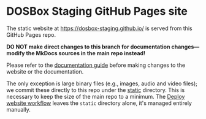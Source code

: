 # DOSBox Staging GitHub Pages site 

The static website at https://dosbox-staging.github.io/ is served from this GitHub Pages repo.

**DO NOT make direct changes to this branch for documentation changes—modify the MkDocs sources in the main repo instead!**

Please refer to the [documentation guide](https://github.com/dosbox-staging/dosbox-staging/blob/main/DOCUMENTATION.md) before making changes to the website or the documentation.

The only exception is large binary files (e.g., images, audio and video files); we commit these directly to this repo under the [static](/static) directory.
This is necessary to keep the size of the main repo to a minimum.
The [Deploy website workflow](https://github.com/dosbox-staging/dosbox-staging/actions/workflows/deploy-website.yml) leaves the `static` directory alone, it's managed entirely manually.
